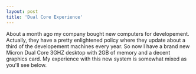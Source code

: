 ```yaml
---
layout: post
title: 'Dual Core Experience'
---
```

About a month ago my company bought new computers for developement. Actually, they have a pretty enlightened policy where they update about a third of the developement machines every year. So now I have a brand new Micron Dual Core 3GHZ desktop with 2GB of memory and a decent graphics card. My experience with this new system is somewhat mixed as you'll see below.
